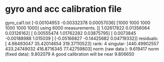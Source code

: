 # gyro and acc calibration file

gyro_cal1.txt
[-0.00104953 -0.00332378  0.00057036]
[1000 1000 1000 1000 1000 1000]
using 6000 measurements.
[[ 1.02617822  0.01356064  0.03126162]
 [ 0.00555474  1.01762282  0.03875795]
 [ 0.0073845  -0.00188988  1.015039  ]
 [-0.05166827 -0.14425682  0.04719332]]
residuals: [  4.98493047  35.42014654 319.37110523]
rank: 4
singular: [440.49902557 433.24749032 416.8716345   77.42759803]
norm (raw data  ): 9.619417
norm (fixed data): 9.802079 A good calibration will be near 9.806650
